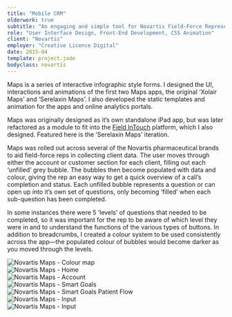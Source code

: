 ```yaml
---
title: "Mobile CRM"
olderwork: true
subtitle: "An engaging and simple tool for Novartis Field-Force Representatives to visualise the connection between the data they collect and the resulting statistics."
role: "User Interface Design, Front-End Development, CSS Animation"
client: "Novartis"
employer: "Creative Licence Digital"
date: 2015-04
template: project.jade
bodyclass: novartis
---
```


<p class="large">Maps is a series of interactive infographic style forms. I designed the UI, interactions and animations of the first two Maps apps, the original ‘Xolair Maps’ and ‘Serelaxin Maps’. I also developed the static templates and animation for the apps and online analytics portals.</p>

<p>Maps was originally designed as it’s own standalone iPad app, but was later refactored as a module to fit into the <a href="http://www.fieldintouch.com/" target="_blank">Field InTouch</a> platform, which I also designed. Featured here is the ‘Serelaxin Maps’ iteration.</p>

<p>Maps was rolled out across several of the Novartis pharmaceutical brands to aid field-force reps in collecting client data. The user moves through either the account or customer section for each client, filling out each ‘unfilled’ grey bubble. The bubbles then become populated with data and colour, giving the rep an easy way to get a quick overview of a call’s completion and status. Each unfilled bubble represents a question or can open up into it’s own set of questions, only becoming ‘filled’ when each sub-question has been completed.</p>

<p>In some instances there were 5 ‘levels’ of questions that needed to be completed, so it was important for the rep to be aware of which level they were in and to understand the functions of the various types of buttons. In addition to breadcrumbs, I created a colour system to be used consistently across the app—the populated colour of bubbles would become darker as you moved through the levels.</p>


<picture>
  <source srcset="/images/projects/novartis/novartis--color-map.jpg 1x, /images/projects/novartis/novartis--color-map@2x.jpg 2x" >
  <img src="/images/projects/novartis/novartis--color-map.jpg" alt="Novartis Maps - Colour map" class="case-study__img-full case-study__img-inline--border">
</picture>

<div class="case-study__img-full">
  <div class="grid">
    <div class="grid__item grid__item--3">
      <picture>
        <source srcset="/images/projects/novartis/novartis--1.jpg 1x, /images/projects/novartis/novartis--1@2x.jpg 2x">
        <img src="/images/projects/novartis/novartis--1.jpg" alt="Novartis Maps - Home" class="img--full border">
      </picture>
    </div>
    <div class="grid__item grid__item--3">
      <picture>
        <source srcset="/images/projects/novartis/novartis--2.jpg 1x, /images/projects/novartis/novartis--2@2x.jpg 2x">
        <img src="/images/projects/novartis/novartis--2.jpg" alt="Novartis Maps - Account" class="img--full border">
      </picture>
    </div>
  </div>
</div>
<div class="case-study__img-full">
  <div class="grid">
    <div class="grid__item grid__item--3">
      <picture>
        <source srcset="/images/projects/novartis/novartis--3.jpg 1x, /images/projects/novartis/novartis--3@2x.jpg 2x">
        <img src="/images/projects/novartis/novartis--3.jpg" alt="Novartis Maps - Smart Goals" class="img--full border">
      </picture>
    </div>
    <div class="grid__item grid__item--3">
      <picture>
        <source srcset="/images/projects/novartis/novartis--4.jpg 1x, /images/projects/novartis/novartis--4@2x.jpg 2x">
        <img src="/images/projects/novartis/novartis--4.jpg" alt="Novartis Maps - Smart Goals Patient Flow" class="img--full border">
      </picture>
    </div>
  </div>
</div>
<div class="case-study__img-full">
  <div class="grid">
    <div class="grid__item grid__item--3">
      <picture>
        <source srcset="/images/projects/novartis/novartis--5.jpg 1x, /images/projects/novartis/novartis--5@2x.jpg 2x">
        <img src="/images/projects/novartis/novartis--5.jpg" alt="Novartis Maps - Input" class="img--full border">
      </picture>
    </div>
    <div class="grid__item grid__item--3">
      <picture>
        <source srcset="/images/projects/novartis/novartis--6.jpg 1x, /images/projects/novartis/novartis--6@2x.jpg 2x">
        <img src="/images/projects/novartis/novartis--6.jpg" alt="Novartis Maps - Input" class="img--full border">
      </picture>
    </div>
  </div>
</div>